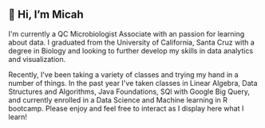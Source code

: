 ## 👋 Hi, I’m Micah
I'm currently a QC Microbiologist Associate with an passion for learning about data.  I graduated from the University of California, Santa Cruz with a degree in Biology and looking to further develop my skills in data analytics and visualization.  

Recently, I've been taking a variety of classes and trying my hand in a number of things.  In the past year I've taken classes in Linear Algebra, Data Structures and Algorithms, Java Foundations, SQl with Google Big Query, and currently enrolled in a Data Science and Machine learning in R bootcamp.  Please enjoy and feel free to interact as I display here what I learn! 
<!---
pimicah/pimicah is a ✨ special ✨ repository because its `README.md` (this file) appears on your GitHub profile.
You can click the Preview link to take a look at your changes.
--->

